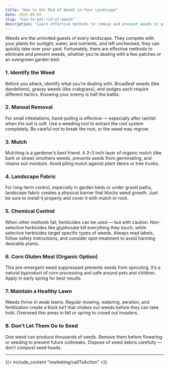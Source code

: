 ```yaml
---
title: "How to Get Rid of Weeds in Your Landscape"
date: 2025-08-03
slug: "how-to-get-rid-of-weeds"
description: "Learn effective methods to remove and prevent weeds in your lawn or garden, from manual removal to long-term weed control strategies."
---
```


Weeds are the uninvited guests of every landscape. They compete with your plants for sunlight, water, and nutrients, and left unchecked, they can quickly take over your yard. Fortunately, there are effective methods to eliminate and prevent weeds, whether you're dealing with a few patches or an overgrown garden bed.

### 1. Identify the Weed

Before you attack, identify what you're dealing with. Broadleaf weeds (like dandelions), grassy weeds (like crabgrass), and sedges each require different tactics. Knowing your enemy is half the battle.

### 2. Manual Removal

For small infestations, hand-pulling is effective — especially after rainfall when the soil is soft. Use a weeding tool to extract the root system completely. Be careful not to break the root, or the weed may regrow.

### 3. Mulch

Mulching is a gardener’s best friend. A 2–3 inch layer of organic mulch (like bark or straw) smothers weeds, prevents seeds from germinating, and retains soil moisture. Avoid piling mulch against plant stems or tree trunks.

### 4. Landscape Fabric

For long-term control, especially in garden beds or under gravel paths, landscape fabric creates a physical barrier that blocks weed growth. Just be sure to install it properly and cover it with mulch or rock.

### 5. Chemical Control

When other methods fail, herbicides can be used — but with caution. Non-selective herbicides like glyphosate kill everything they touch, while selective herbicides target specific types of weeds. Always read labels, follow safety instructions, and consider spot-treatment to avoid harming desirable plants.

### 6. Corn Gluten Meal (Organic Option)

This pre-emergent weed suppressant prevents seeds from sprouting. It’s a natural byproduct of corn processing and safe around pets and children. Apply in early spring for best results.

### 7. Maintain a Healthy Lawn

Weeds thrive in weak lawns. Regular mowing, watering, aeration, and fertilization create a thick turf that chokes out weeds before they can take hold. Overseed thin areas in fall or spring to crowd out invaders.

### 8. Don’t Let Them Go to Seed

One weed can produce thousands of seeds. Remove them before flowering or seeding to prevent future outbreaks. Dispose of weed debris carefully — don’t compost seed heads.

---
{{< include_content "marketing/callToAction" >}}